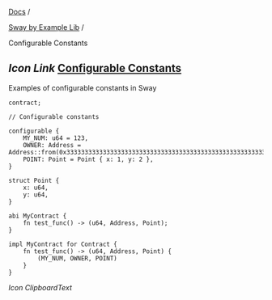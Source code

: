 [Docs](https://docs.fuel.network/) /

[Sway by Example Lib](https://docs.fuel.network/docs/sway-by-example-lib/) /

Configurable Constants

## _Icon Link_ [Configurable Constants](https://docs.fuel.network/docs/sway-by-example-lib/configurable-constants/\#configurable-constants)

Examples of configurable constants in Sway

```fuel_Box fuel_Box-idXKMmm-css
contract;

// Configurable constants

configurable {
    MY_NUM: u64 = 123,
    OWNER: Address = Address::from(0x3333333333333333333333333333333333333333333333333333333333333333),
    POINT: Point = Point { x: 1, y: 2 },
}

struct Point {
    x: u64,
    y: u64,
}

abi MyContract {
    fn test_func() -> (u64, Address, Point);
}

impl MyContract for Contract {
    fn test_func() -> (u64, Address, Point) {
        (MY_NUM, OWNER, POINT)
    }
}

```

_Icon ClipboardText_